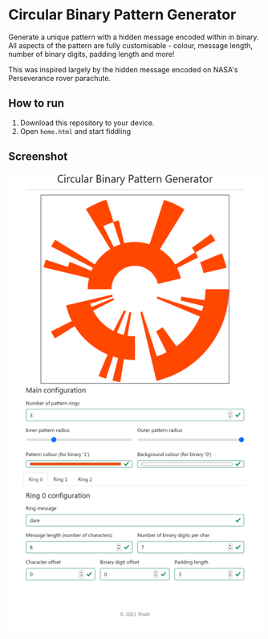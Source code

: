 # Circular Binary Pattern Generator

Generate a unique pattern with a hidden message encoded within in binary. All aspects of the pattern are fully customisable - colour, message length, number of binary digits, padding length and more!

This was inspired largely by the hidden message encoded on NASA's Perseverance rover parachute.

## How to run

1. Download this repository to your device.
2. Open `home.html` and start fiddling

## Screenshot

![](screenshot.png)
